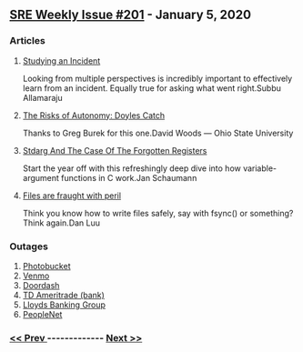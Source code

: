 ## [SRE Weekly Issue #201](https://sreweekly.com/sre-weekly-issue-201/) - January 5, 2020
### Articles

1. [Studying an Incident](https://m.subbu.org/studying-an-incident-8dffdd641c78)

    Looking from multiple perspectives is incredibly important to effectively learn from an incident. Equally true for asking what went right.Subbu Allamaraju
1. [The Risks of Autonomy: Doyles Catch](https://www.researchgate.net/publication/303832480_The_Risks_of_Autonomy_Doyles_Catch)

    Thanks to Greg Burek for this one.David Woods — Ohio State University
1. [Stdarg And The Case Of The Forgotten Registers](https://www.netmeister.org/blog/stdarg.html)

    Start the year off with this refreshingly deep dive into how variable-argument functions in C work.Jan Schaumann
1. [Files are fraught with peril](https://danluu.com/deconstruct-files/)

    Think you know how to write files safely, say with fsync() or something? Think again.Dan Luu
### Outages

1. [Photobucket](https://www.ecommercebytes.com/C/abblog/blog.pl?/pl/2019/12/1577853798.html)
1. [Venmo](https://www.cnet.com/news/venmo-is-suffering-an-outage/)
1. [Doordash](https://digistatement.com/doordash-down-app-website-not-working-for-many-users/)
1. [TD Ameritrade (bank)](https://digistatement.com/td-ameritrade-outage-td-ameritrade-servers-down-not-working/)
1. [Lloyds Banking Group](https://www.theguardian.com/business/2020/jan/01/lloyds-halifax-and-bank-of-scotland-online-banking-systems-crash)
1. [PeopleNet](https://cdllife.com/2020/drivers-say-theyre-back-on-paper-logs-after-eld-outage/)

### [ << Prev ](sreweekly-200.md) ------------- [ Next >> ](sreweekly-202.md)